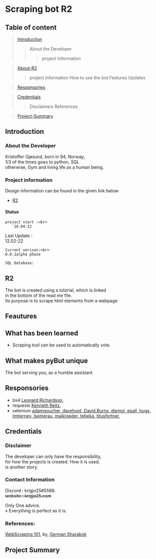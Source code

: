 # Scraping bot R2

## Table of content

> [Introduction](#Introduction)
>> About the Developer
>>> project Information

> [About-R2](#About-krigjo25)
>> project information 
>> How to use the bot
>> Features
>> Updates

> [Responsories](#Responsories)

> [Credentials](#Credentials)
>> Disclaimers
>> References

> [Project-Summary](#project-Summary)

## Introduction

### About the Developer

Kristoffer Gjøsund, born in 94, Norway,<br>
1/3 of the times goes to python, SQL<br>
otherwise, Gym and living life as a human being.

### Project information

Design information can be found in the given link below<br>


*   [R2](https://github.com/krigjo25/Discord/tree/main/pyGameBot/design/gameBot.md)


#### Status

    project start :<br>
        10.04-22

   Last Update :<br>
        12.02-22

    Current verison:<br>
    0.0.1alpha phase

    SQL Database:

## R2
The bot is created using a tutorial, which is linked<br>
in the bottom of the read me file.<br>
Its purpose is to scrape html elements from a webpage


## Feautures


## What has been learned 

*   Scraping tool can be used to automatically vote.

## What makes pyBut unique

The bot serving you, as a humble assistant

## Responsories


- bs4 [Leonard Richardson](https://www.crummy.com/software/BeautifulSoup/bs4/doc/),   <br>
- requests [Kenneth Reitz](https://github.com/psf/requests),<br>
- selenium [adamgoucher, davehunt, David.Burns, diemol, epall, hugs, lmtierney, lsemerau, maikroeder, tebeka, titusfortner](https://github.com/SeleniumHQ),<br>
 

## Credentials

### Disclaimer

The developer can only have the responsibility,<br>
for how the projects is created. How it is used,<br>
is another story.

### Contact Information

Discord : krigjo25#5588.<br>
~~website : krigjo25.com~~

Only One advice.<br>
« Everything is perfect as it is.

### References:

[WebScraping 101](https://towardsdatascience.com/web-scraping-101-d9170e880117), by, [German Sharabok](https://www.linkedin.com/in/gsharabok/)

## Project Summary
